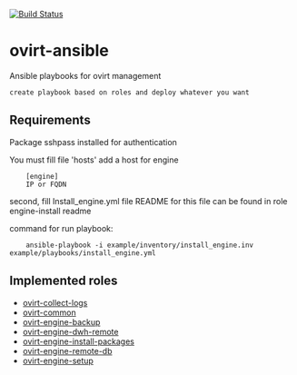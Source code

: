 [![Build Status][travisimg]][travis]

# ovirt-ansible
Ansible playbooks for ovirt management

    create playbook based on roles and deploy whatever you want


## Requirements

Package sshpass installed for authentication

You must fill file 'hosts'
add a host for engine

        [engine]
        IP or FQDN

second, fill Install_engine.yml file
README for this file can be found in role engine-install readme


command for run playbook:

        ansible-playbook -i example/inventory/install_engine.inv example/playbooks/install_engine.yml

## Implemented roles

* [ovirt-collect-logs]
* [ovirt-common]
* [ovirt-engine-backup]
* [ovirt-engine-dwh-remote]
* [ovirt-engine-install-packages]
* [ovirt-engine-remote-db]
* [ovirt-engine-setup]


[travisimg]: https://travis-ci.org/StLuke/ovirt-ansible.svg?branch=master
[travis]: https://travis-ci.org/StLuke/ovirt-ansible
[ovirt-collect-logs]: https://github.com/StLuke/ovirt-ansible/blob/master/roles/ovirt-collect-logs/README.md
[ovirt-common]: https://github.com/StLuke/ovirt-ansible/blob/master/roles/ovirt-common/README.md
[ovirt-engine-backup]: https://github.com/StLuke/ovirt-ansible/blob/master/roles/ovirt-engine-backup/README.md
[ovirt-engine-dwh-remote]: https://github.com/StLuke/ovirt-ansible/blob/master/roles/ovirt-engine-dwh-remote/README.md
[ovirt-engine-install-packages]: https://github.com/StLuke/ovirt-ansible/blob/master/roles/ovirt-engine-install-packages/README.md
[ovirt-engine-remote-db]: https://github.com/StLuke/ovirt-ansible/blob/master/roles/ovirt-engine-remote-db/README.md
[ovirt-engine-setup]: https://github.com/StLuke/ovirt-ansible/blob/master/roles/ovirt-engine-setup/README.md
